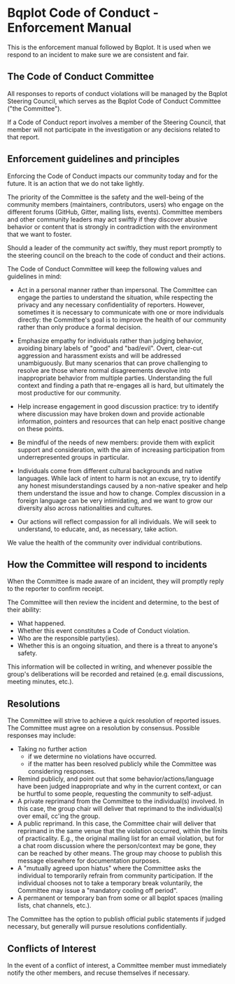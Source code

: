 # Bqplot Code of Conduct - Enforcement Manual

This is the enforcement manual followed by Bqplot. It is used when we respond to an incident to make sure we are consistent and fair.

## The Code of Conduct Committee

All responses to reports of conduct violations will be managed by the Bqplot Steering Council, which serves as the Bqplot Code of Conduct Committee ("the Committee").

If a Code of Conduct report involves a member of the Steering Council, that member will not participate in the investigation or any decisions related to that report.

## Enforcement guidelines and principles

Enforcing the Code of Conduct impacts our community today and for the future.
It is an action that we do not take lightly.

The priority of the Committee is the safety and the well-being of the community members (maintainers, contributors, users) who engage on the different forums (GitHub, Gitter, mailing lists, events). Committee members and other community leaders may act swiftly if they discover abusive behavior or content that is strongly in contradiction with the environment that we want to foster.

Should a leader of the community act swiftly, they must report promptly to the steering council on the breach to the code of conduct and their actions.

The Code of Conduct Committee will keep the following values and guidelines in mind:

* Act in a personal manner rather than impersonal.  The Committee can engage
  the parties to understand the situation, while respecting the privacy and any
  necessary confidentiality of reporters.  However, sometimes it is necessary
  to communicate with one or more individuals directly: the Committee's goal is
  to improve the health of our community rather than only produce a formal
  decision.

* Emphasize empathy for individuals rather than judging behavior, avoiding
  binary labels of "good" and "bad/evil". Overt, clear-cut aggression and
  harassment exists and will be addressed unambiguously.  But many scenarios
  that can prove challenging to resolve are those where normal disagreements
  devolve into inappropriate behavior from multiple parties.  Understanding the
  full context and finding a path that re-engages all is hard, but ultimately
  the most productive for our community.

* Help increase engagement in good discussion practice: try to identify where
  discussion may have broken down and provide actionable information, pointers
  and resources that can help enact positive change on these points.

* Be mindful of the needs of new members: provide them with explicit support
  and consideration, with the aim of increasing participation from
  underrepresented groups in particular.

* Individuals come from different cultural backgrounds and native languages.
  While lack of intent to harm is not an excuse, try to identify any honest
  misunderstandings caused by a non-native speaker and help them understand the
  issue and how to change.  Complex discussion in a foreign language can be
  very intimidating, and we want to grow our diversity also across
  nationalities and cultures.

* Our actions will reflect compassion for all individuals. We will seek to
  understand, to educate, and, as necessary, take action.

We value the health of the community over individual contributions.

## How the Committee will respond to incidents

When the Committee is made aware of an incident, they will promptly reply to the reporter to confirm receipt.

The Committee will then review the incident and determine, to the best of their ability:

* What happened.
* Whether this event constitutes a Code of Conduct violation.
* Who are the responsible party(ies).
* Whether this is an ongoing situation, and there is a threat to anyone's safety.

This information will be collected in writing, and whenever possible the
group's deliberations will be recorded and retained (e.g. email discussions, meeting minutes, etc.). 


## Resolutions

The Committee will strive to achieve a quick resolution of reported issues. The Committee must agree on a resolution by consensus. Possible responses may include:

* Taking no further action
  - if we determine no violations have occurred.
  - if the matter has been resolved publicly while the Committee was
    considering responses.
* Remind publicly, and point out that some behavior/actions/language have been
  judged inappropriate and why in the current context, or can be hurtful to
  some people, requesting the community to self-adjust.
* A private reprimand from the Committee to the individual(s) involved. In this
  case, the group chair will deliver that reprimand to the individual(s) over
  email, cc'ing the group.
* A public reprimand. In this case, the Committee chair will deliver that
  reprimand in the same venue that the violation occurred, within the limits of
  practicality. E.g., the original mailing list for an email violation, but
  for a chat room discussion where the person/context may be gone, they can be
  reached by other means. The group may choose to publish this message
  elsewhere for documentation purposes.
* A "mutually agreed upon hiatus" where the Committee asks the individual to
  temporarily refrain from community participation. If the individual chooses
  not to take a temporary break voluntarily, the Committee may issue a
  "mandatory cooling off period".
* A permanent or temporary ban from some or all bqplot spaces (mailing lists,
  chat channels, etc.).

The Committee has the option to publish official public statements if judged necessary, but generally will pursue resolutions confidentially.

## Conflicts of Interest

In the event of a conflict of interest, a Committee member must immediately
notify the other members, and recuse themselves if necessary.
